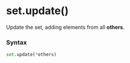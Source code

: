 # set.update()

Update the set, adding elements from all **others**.

### Syntax

```python
set.update(*others)
```